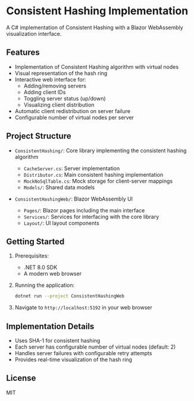 # Consistent Hashing Implementation

A C# implementation of Consistent Hashing with a Blazor WebAssembly visualization interface.

## Features

- Implementation of Consistent Hashing algorithm with virtual nodes
- Visual representation of the hash ring
- Interactive web interface for:
  - Adding/removing servers
  - Adding client IDs
  - Toggling server status (up/down)
  - Visualizing client distribution
- Automatic client redistribution on server failure
- Configurable number of virtual nodes per server

## Project Structure

- `ConsistentHashing/`: Core library implementing the consistent hashing algorithm
  - `CacheServer.cs`: Server implementation
  - `Distributor.cs`: Main consistent hashing implementation
  - `MockNoSqlTable.cs`: Mock storage for client-server mappings
  - `Models/`: Shared data models

- `ConsistentHashingWeb/`: Blazor WebAssembly UI
  - `Pages/`: Blazor pages including the main interface
  - `Services/`: Services for interfacing with the core library
  - `Layout/`: UI layout components

## Getting Started

1. Prerequisites:
   - .NET 8.0 SDK
   - A modern web browser

2. Running the application:
   ```bash
   dotnet run --project ConsistentHashingWeb
   ```

3. Navigate to `http://localhost:5192` in your web browser

## Implementation Details

- Uses SHA-1 for consistent hashing
- Each server has configurable number of virtual nodes (default: 2)
- Handles server failures with configurable retry attempts
- Provides real-time visualization of the hash ring

## License

MIT 